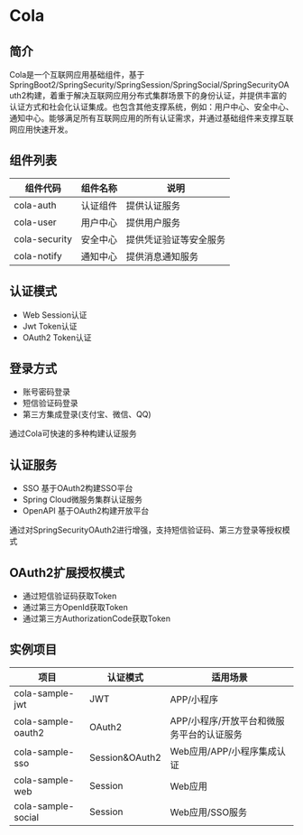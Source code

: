 # Cola 
## 简介
Cola是一个互联网应用基础组件，基于SpringBoot2/SpringSecurity/SpringSession/SpringSocial/SpringSecurityOAuth2构建，着重于解决互联网应用分布式集群场景下的身份认证，并提供丰富的认证方式和社会化认证集成。也包含其他支撑系统，例如：用户中心、安全中心、通知中心。能够满足所有互联网应用的所有认证需求，并通过基础组件来支撑互联网应用快速开发。

## 组件列表
| 组件代码 | 组件名称 | 说明 |
| ------ | ------ | ------ |
| cola-auth | 认证组件 | 提供认证服务 |
| cola-user | 用户中心 | 提供用户服务 |
| cola-security | 安全中心 | 提供凭证验证等安全服务 |
| cola-notify | 通知中心 | 提供消息通知服务 |

## 认证模式
- Web Session认证
- Jwt Token认证
- OAuth2 Token认证
## 登录方式
- 账号密码登录
- 短信验证码登录
- 第三方集成登录(支付宝、微信、QQ)

通过Cola可快速的多种构建认证服务
## 认证服务
- SSO 基于OAuth2构建SSO平台
- Spring Cloud微服务集群认证服务
- OpenAPI 基于OAuth2构建开放平台

通过对SpringSecurityOAuth2进行增强，支持短信验证码、第三方登录等授权模式
## OAuth2扩展授权模式
- 通过短信验证码获取Token
- 通过第三方OpenId获取Token
- 通过第三方AuthorizationCode获取Token

## 实例项目
| 项目 | 认证模式 | 适用场景 |
| ------ | ------ | ------ |
| cola-sample-jwt | JWT |APP/小程序 |
| cola-sample-oauth2 | OAuth2 |  APP/小程序/开放平台和微服务平台的认证服务 |
| cola-sample-sso | Session&OAuth2 | Web应用/APP/小程序集成认证 |
| cola-sample-web | Session | Web应用 |
| cola-sample-social | Session | Web应用/SSO服务 |
